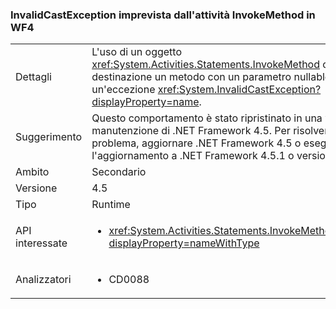 ### <a name="unexpected-invalidcastexception-from-invokemethod-activity-in-wf4"></a>InvalidCastException imprevista dall'attività InvokeMethod in WF4

|   |   |
|---|---|
|Dettagli|L'uso di un oggetto <xref:System.Activities.Statements.InvokeMethod> che ha come destinazione un metodo con un parametro nullable può generare un'eccezione <xref:System.InvalidCastException?displayProperty=name>.|
|Suggerimento|Questo comportamento è stato ripristinato in una versione di manutenzione di .NET Framework 4.5. Per risolvere questo problema, aggiornare .NET Framework 4.5 o eseguire l'aggiornamento a .NET Framework 4.5.1 o versioni successive.|
|Ambito|Secondario|
|Versione|4.5|
|Tipo|Runtime|
|API interessate|<ul><li><xref:System.Activities.Statements.InvokeMethod.Parameters?displayProperty=nameWithType></li></ul>|
|Analizzatori|<ul><li>CD0088</li></ul>|

